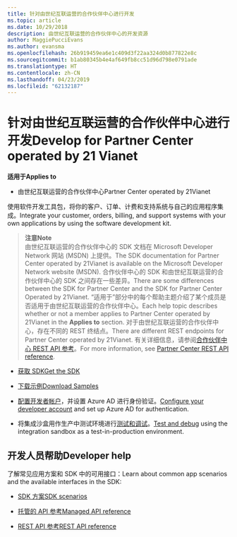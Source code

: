 ```yaml
---
title: 针对由世纪互联运营的合作伙伴中心进行开发
ms.topic: article
ms.date: 10/29/2018
description: 由世纪互联运营的合作伙伴中心的开发资源
author: MaggiePucciEvans
ms.author: evansma
ms.openlocfilehash: 26b919459ea6e1c409d3f22aa324d0b877822e8c
ms.sourcegitcommit: b1ab80345b4e4af649fb8cc51d96d798e0791ade
ms.translationtype: HT
ms.contentlocale: zh-CN
ms.lasthandoff: 04/23/2019
ms.locfileid: "62132187"
---
```

# <a name="develop-for-partner-center-operated-by-21-vianet"></a><span data-ttu-id="b7277-103">针对由世纪互联运营的合作伙伴中心进行开发</span><span class="sxs-lookup"><span data-stu-id="b7277-103">Develop for Partner Center operated by 21 Vianet</span></span>

<span data-ttu-id="b7277-104">**适用于**</span><span class="sxs-lookup"><span data-stu-id="b7277-104">**Applies to**</span></span>

-   <span data-ttu-id="b7277-105">由世纪互联运营的合作伙伴中心</span><span class="sxs-lookup"><span data-stu-id="b7277-105">Partner Center operated by 21Vianet</span></span>


<span data-ttu-id="b7277-106">使用软件开发工具包，将你的客户、订单、计费和支持系统与自己的应用程序集成。</span><span class="sxs-lookup"><span data-stu-id="b7277-106">Integrate your customer, orders, billing, and support systems with your own applications by using the software development kit.</span></span>

><span data-ttu-id="b7277-107">**注意**</span><span class="sxs-lookup"><span data-stu-id="b7277-107">**Note**</span></span><br> <span data-ttu-id="b7277-108">由世纪互联运营的合作伙伴中心的 SDK 文档在 Microsoft Developer Network 网站 (MSDN) 上提供。</span><span class="sxs-lookup"><span data-stu-id="b7277-108">The SDK documentation for Partner Center operated by 21Vianet is available on the Microsoft Developer Network website (MSDN).</span></span> <span data-ttu-id="b7277-109">合作伙伴中心的 SDK 和由世纪互联运营的合作伙伴中心的 SDK 之间存在一些差异。</span><span class="sxs-lookup"><span data-stu-id="b7277-109">There are some differences between the SDK for Partner Center and the SDK for Partner Center Operated by 21Vianet.</span></span>
<span data-ttu-id="b7277-110">“适用于”部分中的每个帮助主题介绍了某个成员是否适用于由世纪互联运营的合作伙伴中心。</span><span class="sxs-lookup"><span data-stu-id="b7277-110">Each help topic describes whether or not a member applies to Partner Center operated by 21Vianet in the **Applies to** section.</span></span> <span data-ttu-id="b7277-111">对于由世纪互联运营的合作伙伴中心，存在不同的 REST 终结点。</span><span class="sxs-lookup"><span data-stu-id="b7277-111">There are different REST endpoints for Partner Center operated by 21Vianet.</span></span> <span data-ttu-id="b7277-112">有关详细信息，请参阅[合作伙伴中心 REST API 参考](https://msdn.microsoft.com/en-us/library/partnercenter/mt667943.aspx)。</span><span class="sxs-lookup"><span data-stu-id="b7277-112">For more information, see [Partner Center REST API reference](https://msdn.microsoft.com/en-us/library/partnercenter/mt667943.aspx).</span></span>


-   [<span data-ttu-id="b7277-113">获取 SDK</span><span class="sxs-lookup"><span data-stu-id="b7277-113">Get the SDK</span></span>](https://go.microsoft.com/fwlink/p/?LinkID=746681)

-   [<span data-ttu-id="b7277-114">下载示例</span><span class="sxs-lookup"><span data-stu-id="b7277-114">Download Samples</span></span>](https://msdn.microsoft.com/library/partnercenter/mt634711.aspx)

-   <span data-ttu-id="b7277-115">[配置开发者帐户](https://msdn.microsoft.com/library/partnercenter/mt634709.aspx)，并设置 Azure AD 进行身份验证。</span><span class="sxs-lookup"><span data-stu-id="b7277-115">[Configure your developer account](https://msdn.microsoft.com/library/partnercenter/mt634709.aspx) and set up Azure AD for authentication.</span></span> 

-   <span data-ttu-id="b7277-116">将集成沙盒用作生产中测试环境进行[测试和调试](https://msdn.microsoft.com/library/partnercenter/mt634717.aspx)。</span><span class="sxs-lookup"><span data-stu-id="b7277-116">[Test and debug](https://msdn.microsoft.com/library/partnercenter/mt634717.aspx) using the integration sandbox as a test-in-production environment.</span></span>

## <a name="developer-help"></a><span data-ttu-id="b7277-117">开发人员帮助</span><span class="sxs-lookup"><span data-stu-id="b7277-117">Developer help</span></span>
<span data-ttu-id="b7277-118">了解常见应用方案和 SDK 中的可用接口：</span><span class="sxs-lookup"><span data-stu-id="b7277-118">Learn about common app scenarios and the available interfaces in the SDK:</span></span>

-   [<span data-ttu-id="b7277-119">SDK 方案</span><span class="sxs-lookup"><span data-stu-id="b7277-119">SDK scenarios</span></span>](https://msdn.microsoft.com/library/partnercenter/mt634715.aspx)

-   [<span data-ttu-id="b7277-120">托管的 API 参考</span><span class="sxs-lookup"><span data-stu-id="b7277-120">Managed API reference</span></span>](https://msdn.microsoft.com/library/partnercenter/mt635943.aspx)

-   [<span data-ttu-id="b7277-121">REST API 参考</span><span class="sxs-lookup"><span data-stu-id="b7277-121">REST API reference</span></span>](https://msdn.microsoft.com/library/partnercenter/mt667943.aspx)
